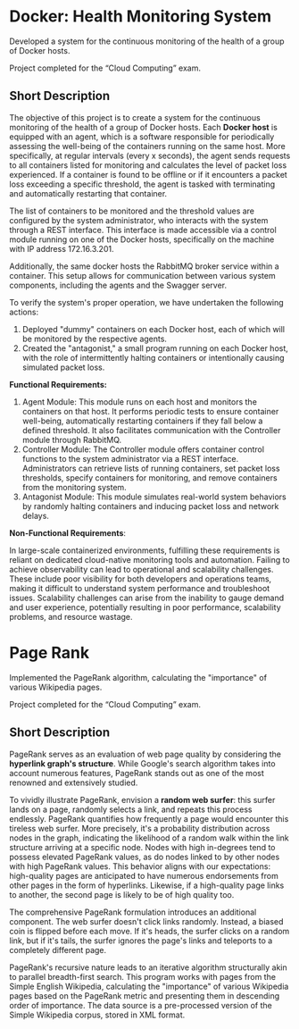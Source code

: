 
# Docker: Health Monitoring System

Developed a system for the continuous monitoring of the health of a group of Docker hosts.

Project completed for the “Cloud Computing” exam.



## Short Description

The objective of this project is to create a system for the continuous monitoring of the health of a group of Docker hosts. Each **Docker host** is equipped with an agent, which is a software responsible for periodically assessing the well-being of the containers running on the same host. More specifically, at regular intervals (every x seconds), the agent sends requests to all containers listed for monitoring and calculates the level of packet loss experienced. If a container is found to be offline or if it encounters a packet loss exceeding a specific threshold, the agent is tasked with terminating and automatically restarting that container.

The list of containers to be monitored and the threshold values are configured by the system administrator, who interacts with the system through a REST interface. This interface is made accessible via a control module running on one of the Docker hosts, specifically on the machine with IP address 172.16.3.201.

Additionally, the same docker hosts the RabbitMQ broker service within a container. This setup allows for communication between various system components, including the agents and the Swagger server.

To verify the system's proper operation, we have undertaken the following actions:

1. Deployed "dummy" containers on each Docker host, each of which will be monitored by the respective agents.
2. Created the "antagonist," a small program running on each Docker host, with the role of intermittently halting containers or intentionally causing simulated packet loss.

**Functional Requirements:**

1. Agent Module: This module runs on each host and monitors the containers on that host. It performs periodic tests to ensure container well-being, automatically restarting containers if they fall below a defined threshold. It also facilitates communication with the Controller module through RabbitMQ.
2. Controller Module: The Controller module offers container control functions to the system administrator via a REST interface. Administrators can retrieve lists of running containers, set packet loss thresholds, specify containers for monitoring, and remove containers from the monitoring system.
3. Antagonist Module: This module simulates real-world system behaviors by randomly halting containers and inducing packet loss and network delays.


**Non-Functional Requirements**:

In large-scale containerized environments, fulfilling these requirements is reliant on dedicated cloud-native monitoring tools and automation. Failing to achieve observability can lead to operational and scalability challenges. These include poor visibility for both developers and operations teams, making it difficult to understand system performance and troubleshoot issues. Scalability challenges can arise from the inability to gauge demand and user experience, potentially resulting in poor performance, scalability problems, and resource wastage.




# Page Rank

Implemented the PageRank algorithm, calculating the "importance" of various Wikipedia pages.

Project completed for the “Cloud Computing” exam.


## Short Description

PageRank serves as an evaluation of web page quality by considering the **hyperlink graph's structure**. While Google's search algorithm takes into account numerous features, PageRank stands out as one of the most renowned and extensively studied.

To vividly illustrate PageRank, envision a **random web surfer**: this surfer lands on a page, randomly selects a link, and repeats this process endlessly. PageRank quantifies how frequently a page would encounter this tireless web surfer. More precisely, it's a probability distribution across nodes in the graph, indicating the likelihood of a random walk within the link structure arriving at a specific node. Nodes with high in-degrees tend to possess elevated PageRank values, as do nodes linked to by other nodes with high PageRank values. This behavior aligns with our expectations: high-quality pages are anticipated to have numerous endorsements from other pages in the form of hyperlinks. Likewise, if a high-quality page links to another, the second page is likely to be of high quality too.

The comprehensive PageRank formulation introduces an additional component. The web surfer doesn't click links randomly. Instead, a biased coin is flipped before each move. If it's heads, the surfer clicks on a random link, but if it's tails, the surfer ignores the page's links and teleports to a completely different page.

PageRank's recursive nature leads to an iterative algorithm structurally akin to parallel breadth-first search. This program works with pages from the Simple English Wikipedia, calculating the "importance" of various Wikipedia pages based on the PageRank metric and presenting them in descending order of importance. The data source is a pre-processed version of the Simple Wikipedia corpus, stored in XML format.
